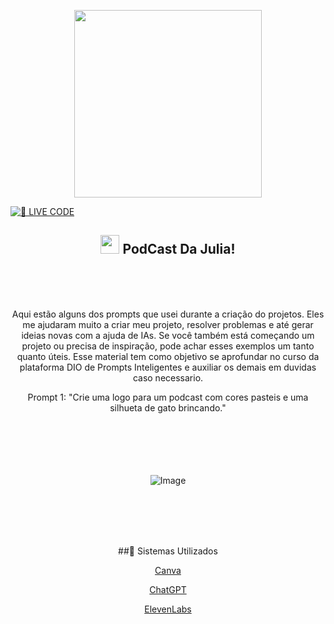 <p align="center">
    <img width="300" src="https://github.com/user-attachments/assets/9c31d920-f860-4a7d-a6ce-4a40deee19ac">
</p>


[![🔴 LIVE CODE](https://github.com/user-attachments/assets/b17619b2-d8ea-46eb-9a2f-454115eca4f3)](https://github.com/JuliaG27)

<span align="center"> 

## <img src="https://github.com/user-attachments/assets/cbd5607b-f9cc-4acc-b08f-19a5c74571d0" width="30px"> PodCast Da Julia! </h2>

<br>
<br>
<br>

<p align="center">
  Aqui estão alguns dos prompts que usei durante a criação do projetos. Eles me ajudaram muito a criar meu projeto, resolver problemas e até gerar ideias novas com a ajuda de IAs. Se você também está começando um projeto ou precisa de inspiração, pode achar esses exemplos um tanto quanto úteis. Esse material tem como objetivo se aprofundar no curso da plataforma DIO de Prompts Inteligentes e auxiliar os demais em duvidas caso necessario.

<p align="center">
Prompt 1:
"Crie uma logo para um podcast com cores pasteis e uma silhueta de gato brincando."

<br>
<br>
<br>
<br>
<br>
<br>

![Image](https://github.com/user-attachments/assets/76f45879-f348-4c89-9e35-705c10fcbc99)

<br>
<br>
<br>
<br>

<div align="center"
<img src="https://github.com/user-attachments/assets/fcf2ef79-a44e-4b12-8e02-896b97c53906" width="250px" />
</p>

##🧠 Sistemas Utilizados

[Canva](https://www.canva.com)

[ChatGPT](https://chatgpt.com)

[ElevenLabs](https://elevenlabs.io/app/home)

